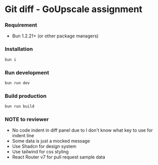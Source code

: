 # Git diff - GoUpscale assignment

### Requirement

- Bun 1.2.21+ (or other package managers)

### Installation

```bash
bun i
```

### Run development

```bash
bun run dev
```

### Build production

```bash
bun run build
```

### NOTE to reviewer

- No code indent in diff panel due to I don't know what key to use for indent line
- Some data is just a mocked message
- Use Shadcn for design system
- Use tailwind for css styling
- React Router v7 for pull request sample data
